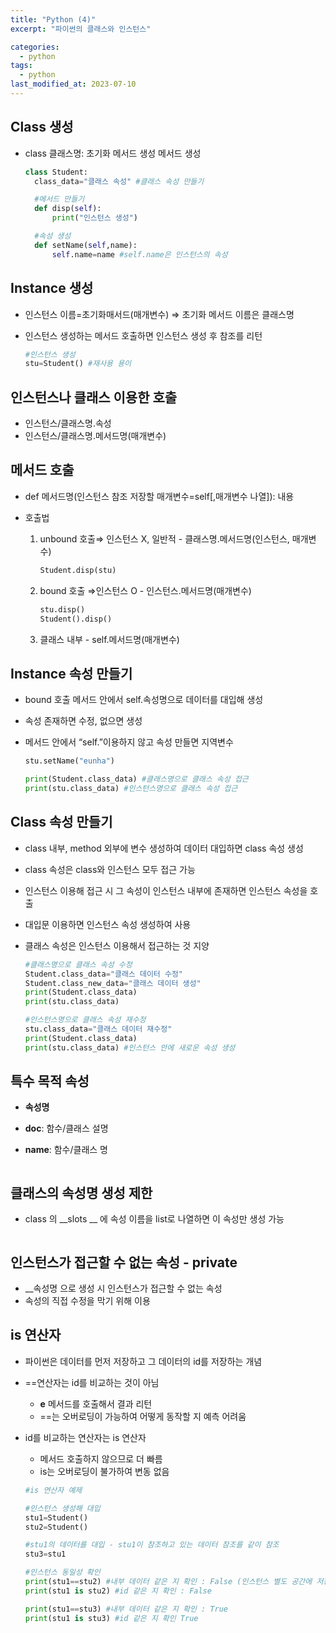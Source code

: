 ```yaml
---
title: "Python (4)"
excerpt: "파이썬의 클래스와 인스턴스"

categories:
  - python
tags:
  - python
last_modified_at: 2023-07-10
---
```


## Class 생성 ##
- class 클래스명:
    초기화 메서드 생성
    메서드 생성

  ```python
  class Student:
    class_data="클래스 속성" #클래스 속성 만들기

    #메서드 만들기
    def disp(self):
        print("인스턴스 생성")

    #속성 생성
    def setName(self,name):
        self.name=name #self.name은 인스턴스의 속성
  ```

## Instance 생성 ##
- 인스턴스 이름=초기화매서드(매개변수) ⇒ 초기화 메서드 이름은 클래스명
- 인스턴스 생성하는 메서드 호출하면 인스턴스 생성 후 참조를 리턴

  ```python
  #인스턴스 생성
  stu=Student() #재사용 용이
  ```

## 인스턴스나 클래스 이용한 호출 ##
- 인스턴스/클래스명.속성
- 인스턴스/클래스명.메서드명(매개변수)

## 메서드 호출 ##
- def 메서드명(인스턴스 참조 저장할 매개변수=self[,매개변수 나열]):
        내용
    
- 호출법
    1. unbound 호출⇒ 인스턴스 X, 일반적
      - 클래스명.메서드명(인스턴스, 매개변수)

        ```python
        Student.disp(stu)
        ```  
          
    2. bound  호출 ⇒인스턴스 O
      -  인스턴스.메서드명(매개변수)

        ```python
        stu.disp()
        Student().disp()  
        ```
    3. 클래스 내부
      - self.메서드명(매개변수)


## Instance 속성 만들기 ##
- bound 호출 메서드 안에서 self.속성명으로 데이터를 대입해 생성
- 속성 존재하면 수정, 없으면 생성
- 메서드 안에서 “self.”이용하지 않고 속성 만들면 지역변수

  ```python
  stu.setName("eunha")

  print(Student.class_data) #클래스명으로 클래스 속성 접근
  print(stu.class_data) #인스턴스명으로 클래스 속성 접근

  ```


## Class 속성 만들기 ##

- class 내부, method 외부에 변수 생성하여 데이터 대입하면 class 속성 생성
- class 속성은 class와 인스턴스 모두 접근 가능
- 인스턴스 이용해 접근 시 그 속성이 인스턴스 내부에 존재하면 인스턴스 속성을 호출
- 대입문 이용하면 인스턴스 속성 생성하여 사용
- 클래스 속성은 인스턴스 이용해서 접근하는 것 지양

  ```python
  #클래스명으로 클래스 속성 수정
  Student.class_data="클래스 데이터 수정"
  Student.class_new_data="클래스 데이터 생성"
  print(Student.class_data)
  print(stu.class_data)
  ```

  ```python
  #인스턴스명으로 클래스 속성 재수정
  stu.class_data="클래스 데이터 재수정"
  print(Student.class_data)
  print(stu.class_data) #인스턴스 안에 새로운 속성 생성
  ```

## **특수 목적 속성** ##

- __속성명__
- __doc__: 함수/클래스 설명
- __name__: 함수/클래스 명


  ```python
  ```

## **클래스의 속성명 생성 제한** ##

- class 의 __slots __ 에 속성 이름을 list로 나열하면 이 속성만 생성 가능


  ```python
  ```

## **인스턴스가 접근할 수 없는 속성 - private** ##

- __속성명 으로 생성 시 인스턴스가 접근할 수 없는 속성
- 속성의 직접 수정을 막기 위해 이용


## is 연산자 ##

- 파이썬은 데이터를 먼저 저장하고 그 데이터의 id를 저장하는 개념
- ==연산자는 id를 비교하는 것이 아님
    - __e__ 메서드를 호출해서 결과 리턴
    - ==는 오버로딩이 가능하여 어떻게 동작할 지 예측 어려움
- id를 비교하는 연산자는 is 연산자
    - 메서드 호출하지 않으므로 더 빠름
    - is는 오버로딩이 불가하여 변동 없음


  ```python
  #is 연산자 예제

  #인스턴스 생성해 대입
  stu1=Student()
  stu2=Student()

  #stu1의 데이터를 대입 - stu1이 참조하고 있는 데이터 참조를 같이 참조
  stu3=stu1

  #인스턴스 동일성 확인
  print(stu1==stu2) #내부 데이터 같은 지 확인 : False (인스턴스 별도 공간에 저장)
  print(stu1 is stu2) #id 같은 지 확인 : False

  print(stu1==stu3) #내부 데이터 같은 지 확인 : True
  print(stu1 is stu3) #id 같은 지 확인 True

  ```

